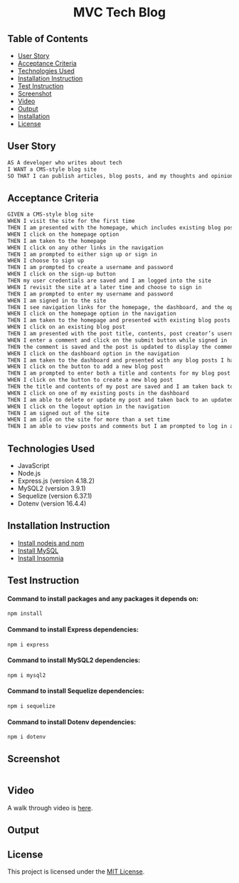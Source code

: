 <h1 align = "center">MVC Tech Blog </h1>

## Table of Contents
- [User Story](#user-story)
- [Acceptance Criteria](#acceptance-criteria)
- [Technologies Used](#technologies-used)
- [Installation Instruction](#installation-instruction)
- [Test Instruction](#test-instruction)
- [Screenshot](#screenshot)
- [Video](#video)
- [Output](#output)
- [Installation](#installation)
- [License](#license)

## User Story
```md
AS A developer who writes about tech
I WANT a CMS-style blog site
SO THAT I can publish articles, blog posts, and my thoughts and opinions
```

## Acceptance Criteria
```md
GIVEN a CMS-style blog site
WHEN I visit the site for the first time
THEN I am presented with the homepage, which includes existing blog posts if any have been posted; navigation links for the homepage and the dashboard; and the option to log in
WHEN I click on the homepage option
THEN I am taken to the homepage
WHEN I click on any other links in the navigation
THEN I am prompted to either sign up or sign in
WHEN I choose to sign up
THEN I am prompted to create a username and password
WHEN I click on the sign-up button
THEN my user credentials are saved and I am logged into the site
WHEN I revisit the site at a later time and choose to sign in
THEN I am prompted to enter my username and password
WHEN I am signed in to the site
THEN I see navigation links for the homepage, the dashboard, and the option to log out
WHEN I click on the homepage option in the navigation
THEN I am taken to the homepage and presented with existing blog posts that include the post title and the date created
WHEN I click on an existing blog post
THEN I am presented with the post title, contents, post creator’s username, and date created for that post and have the option to leave a comment
WHEN I enter a comment and click on the submit button while signed in
THEN the comment is saved and the post is updated to display the comment, the comment creator’s username, and the date created
WHEN I click on the dashboard option in the navigation
THEN I am taken to the dashboard and presented with any blog posts I have already created and the option to add a new blog post
WHEN I click on the button to add a new blog post
THEN I am prompted to enter both a title and contents for my blog post
WHEN I click on the button to create a new blog post
THEN the title and contents of my post are saved and I am taken back to an updated dashboard with my new blog post
WHEN I click on one of my existing posts in the dashboard
THEN I am able to delete or update my post and taken back to an updated dashboard
WHEN I click on the logout option in the navigation
THEN I am signed out of the site
WHEN I am idle on the site for more than a set time
THEN I am able to view posts and comments but I am prompted to log in again before I can add, update, or delete posts
```

## Technologies Used
- JavaScript
- Node.js
- Express.js (version 4.18.2)
- MySQL2 (version 3.9.1)
- Sequelize (version 6.37.1)
- Dotenv (version 16.4.4)

## Installation Instruction
- [Install nodejs and npm](https://nodejs.org/en/download) 
- [Install MySQL](https://dev.mysql.com/downloads/mysql/)
- [Install Insomnia](https://insomnia.rest/download)

## Test Instruction
#### Command to install packages and any packages it depends on:
`
npm install
`

#### Command to install Express dependencies:
`
npm i express
`

#### Command to install MySQL2 dependencies:
`
npm i mysql2
`

#### Command to install Sequelize dependencies:
`
npm i sequelize
`

#### Command to install Dotenv dependencies:
`
npm i dotenv
`

## Screenshot
![]()

## Video
A walk through video is [here]().

## Output

## License
This project is licensed under the [MIT License](https://github.com/Yukitoshi12345/MVC-Tech-Blog/blob/main/LICENSE).